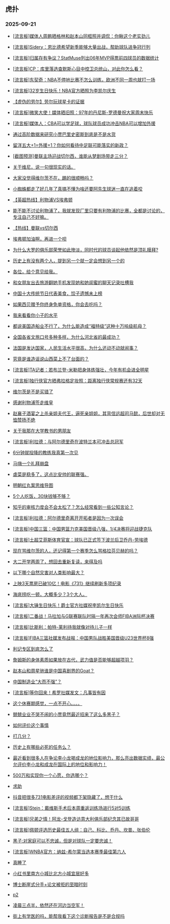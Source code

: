 ## 虎扑 
### 2025-09-21

+ [[流言板]媒体人周鹏晒格林和赵本山同框照并调侃：你瞅这个老实劲儿](https://bbs.hupu.com/634880412.html)

+ [[流言板]Sidery：恩比德希望新季能够大量出战，帮助球队进争冠行列](https://bbs.hupu.com/634882750.html)

+ [[流言板]归属存有争议？StatMuse列出06年MVP得票前四球员的数据统计](https://bbs.hupu.com/634881334.html)

+ [[流言板]CP：库里落选查默斯心目中控卫总统山，对此你怎么看？](https://bbs.hupu.com/634882669.html)

+ [[流言板]东契奇：NBA不停地比赛不怎么训练，欧洲不同一周也就打一场](https://bbs.hupu.com/634881270.html)

+ [[流言板]32岁生日快乐！NBA官方晒照为李凯尔庆生](https://bbs.hupu.com/634881044.html)

+ [【虚伪的劳尔】劳尔玩球星卡的证据](https://bbs.hupu.com/634883727.html)

+ [[流言板]微笑大使！媒体晒旧照：97年的丹尼斯-罗德曼祝大家周末快乐](https://bbs.hupu.com/634881120.html)

+ [[流言板]媒体人：CBA可以学足球，球队球员成功冲击NBA可以增加外援](https://bbs.hupu.com/634882993.html)

+ [通过高阶数据来研究小贾巴里史密斯到底是不是水货](https://bbs.hupu.com/634881943.html)

+ [留洋五大+1=外援+1？你如何看待中足联可能落实的新政？](https://bbs.hupu.com/634879817.html)

+ [[截图预测]曼联主场迎战切尔西，谁能从梦剧场带走三分？](https://bbs.hupu.com/634877943.html)

+ [关于维尼，说一句很现实的话。](https://bbs.hupu.com/634879692.html)

+ [大家没觉得维尔茨不在，踢的很顺畅吗？](https://bbs.hupu.com/634881068.html)

+ [小蜘蛛都走了好几年了真搞不懂为啥还要阿先生球迷一直在追着咬](https://bbs.hupu.com/634877540.html)

+ [【英超热线】利物浦VS埃弗顿](https://bbs.hupu.com/634877081.html)

+ [能不能不讨论利物浦了，我就发现厂里只要有利物浦的比赛，全都是讨论的，专注自己不好嘛。](https://bbs.hupu.com/634881128.html)

+ [【热线】曼联vs切尔西](https://bbs.hupu.com/634877108.html)

+ [埃弗顿加油啊，再进一个呗](https://bbs.hupu.com/634881721.html)

+ [为什么大罗的俱乐部荣誉如此惨淡，同时代的球员谈起他依然是顶礼膜拜?](https://bbs.hupu.com/634879494.html)

+ [历史上有没有两个人，提到另一个就一定会想到另一个的 ​​​](https://bbs.hupu.com/634879524.html)

+ [各位，给个意见给我。](https://bbs.hupu.com/634881235.html)

+ [和女朋友出去旅游翻她手机发现她和她闺蜜的聊天记录吐槽我](https://bbs.hupu.com/634883540.html)

+ [中国十大传统节日代表美食，饺子遗憾未上榜](https://bbs.hupu.com/634882064.html)

+ [如果西贝赠予你终身免单资格，你会去吃吗？](https://bbs.hupu.com/634880351.html)

+ [我来看看你小子的水平](https://bbs.hupu.com/634880029.html)

+ [都说美国造船业不行了，为什么能造成“福特级”这种十万吨级航母？](https://bbs.hupu.com/634882244.html)

+ [全国各省文旅口号多种多样，为什么河北省的最成功？](https://bbs.hupu.com/634883222.html)

+ [法国是发达国家，人民生活水平很高，为什么还动不动就闹事？](https://bbs.hupu.com/634880272.html)

+ [究竟是谁造谣说山西菜上不了台面的？](https://bbs.hupu.com/634880521.html)

+ [[流言板]TA记者：若布兰登-米勒把身体练强壮，今年有机会进全明星](https://bbs.hupu.com/634884547.html)

+ [[流言板]独行侠官方晒弗拉格定妆照：距离独行侠常规赛还有32天](https://bbs.hupu.com/634884239.html)

+ [维尔茨是不是买错了](https://bbs.hupu.com/634881396.html)

+ [感谢利物浦签走维皇](https://bbs.hupu.com/634882625.html)

+ [赵襄子酒宴之上杀亲姐夫代王，逼死亲姐姐，其背信远超司马懿，后世却对无恤赞扬不绝](https://bbs.hupu.com/634881465.html)

+ [关于我那在大学教书的男朋友](https://bbs.hupu.com/634881286.html)

+ [[流言板]利拉德：与阿尔德里奇在波特兰本可冲击总冠军](https://bbs.hupu.com/634885517.html)

+ [6分钟就投降的教练我真第一次见](https://bbs.hupu.com/634885531.html)

+ [马嗨一个礼拜崩盘](https://bbs.hupu.com/634885275.html)

+ [虐菜是稳多了，这点比安帅的联赛强。](https://bbs.hupu.com/634884899.html)

+ [明朝红丸案思维导图](https://bbs.hupu.com/634881332.html)

+ [5个人吃饭，30块钱够不够？](https://bbs.hupu.com/634884303.html)

+ [知乎的审核力度会不会太松了？怎么经常看到一些公知言论？](https://bbs.hupu.com/634884508.html)

+ [[流言板]利拉德：阿尔德里奇离开开拓者是因为一次误会](https://bbs.hupu.com/634885215.html)

+ [[流言板]中国三篮：中国男篮力克美国晋级八强，1/4决赛将迎战捷克队](https://bbs.hupu.com/634882466.html)

+ [[流言板]土超艾菲斯体育官宣：球队已正式签下波兰后卫乔丹-劳埃德](https://bbs.hupu.com/634884034.html)

+ [现在骂维尔茨的人，还记得第一个赛季怎么骂格拉芬贝赫的吗？](https://bbs.hupu.com/634883273.html)

+ [大二开学两周了，想回去重新复读，来得及吗](https://bbs.hupu.com/634883769.html)

+ [以下哪个自然灾害对人类影响最大？](https://bbs.hupu.com/634884258.html)

+ [上映3天票房已破10亿！电影《731》继续刷新多项纪录](https://bbs.hupu.com/634884754.html)

+ [海底捞吃一顿，大概多少？3个大人。](https://bbs.hupu.com/634882204.html)

+ [[流言板]大锤生日快乐！爵士官方社媒祝李凯尔生日快乐](https://bbs.hupu.com/634885302.html)

+ [[流言板]二番战！马拉加与G联赛联队时隔一年再次会师FIBA洲际杯决赛](https://bbs.hupu.com/634883641.html)

+ [[流言板]比斯利：帕特-莱利待我就像对待儿子一样](https://bbs.hupu.com/634885458.html)

+ [[流言板]FIBA三篮社媒发布战报：中国男队战胜美国晋级U23世界杯8强](https://bbs.hupu.com/634884162.html)

+ [利记专区到底怎么了](https://bbs.hupu.com/634884692.html)

+ [詹姆斯的身体素质如果放在古代，武力值是否能够超越项羽？](https://bbs.hupu.com/634883603.html)

+ [赵本山和周星驰谁是中国喜剧界的Goat？](https://bbs.hupu.com/634883791.html)

+ [中国制造业“大而不强”？](https://bbs.hupu.com/634883834.html)

+ [[流言板]等你回来！希罗社媒发文：凡事皆有因](https://bbs.hupu.com/634885388.html)

+ [这个休赛期感觉，一点不开心。。。。](https://bbs.hupu.com/634884574.html)

+ [兢兢业业不哭不闹的小贾竟然最近招来了这么多黑子？](https://bbs.hupu.com/634884796.html)

+ [如何评价这个事情](https://bbs.hupu.com/634884646.html)

+ [打几分？](https://bbs.hupu.com/634885487.html)

+ [历史上有哪些必死的任务么？](https://bbs.hupu.com/634884608.html)

+ [最近看到很多人在争论李小龙喝成龙的地位影响力，那么亮出数据实绩，最公允评价李小龙和成龙在国际上的地位和影响力！](https://bbs.hupu.com/634886111.html)

+ [500万和实现你一个心愿，你选哪个？](https://bbs.hupu.com/634884470.html)

+ [求助](https://bbs.hupu.com/634885892.html)

+ [抖音把很多731电影差评的视频都下架隐藏了，想干什么](https://bbs.hupu.com/634885307.html)

+ [[流言板]Stein：戴维斯手术后本周重返训练场进行5对5训练](https://bbs.hupu.com/634886928.html)

+ [[流言板]兄弟之情！阿龙-戈登造访意大利俱乐部纪念其已故哥哥](https://bbs.hupu.com/634886907.html)

+ [[流言板]佩顿评选历史最佳五人组：自己、科比、乔丹、坎普、张伯伦](https://bbs.hupu.com/634887001.html)

+ [黑子:对家庭可以不忠诚，但是对球队一定要忠诚！](https://bbs.hupu.com/634885406.html)

+ [[流言板]WNBA官方：纳兹-希尔蒙当选本赛季最佳第六人](https://bbs.hupu.com/634886736.html)

+ [真睡了](https://bbs.hupu.com/634886760.html)

+ [小红书里南方小城比北方小城宜居好多](https://bbs.hupu.com/634885121.html)

+ [博士断崖式分手+论文被拒的至暗时刻](https://bbs.hupu.com/634885773.html)

+ [p2](https://bbs.hupu.com/634886832.html)

+ [凌晨三点半，依然还在河边当空军！](https://bbs.hupu.com/634886801.html)

+ [街上有学医的吗，能帮我看下这个诊断报告是不是合规吗](https://bbs.hupu.com/634885039.html)

